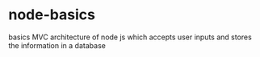 # node-basics
basics MVC architecture of node js which accepts user inputs and stores the information in a database
